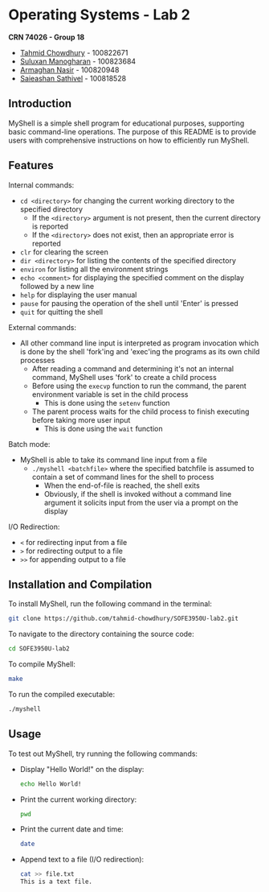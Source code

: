 # Operating Systems - Lab 2
**CRN 74026 - Group 18**
- [Tahmid Chowdhury](https://github.com/tahmid-chowdhury) - 100822671
- [Suluxan Manogharan](https://github.com/Suluseahawks) - 100823684
- [Armaghan Nasir](https://github.com/Armaghan180) - 100820948
- [Saieashan Sathivel](https://github.com/Saieashan1) - 100818528

## Introduction
MyShell is a simple shell program for educational purposes, supporting basic command-line operations. The purpose of this README is to provide users with comprehensive instructions on how to efficiently run MyShell.

## Features
Internal commands:
- `cd <directory>` for changing the current working directory to the specified directory
  - If the `<directory>` argument is not present, then the current directory is reported
  - If the `<directory>` does not exist, then an appropriate error is reported
- `clr` for clearing the screen
- `dir <directory>` for listing the contents of the specified directory
- `environ` for listing all the environment strings
- `echo <comment>` for displaying the specified comment on the display followed by a new line
- `help` for displaying the user manual
- `pause` for pausing the operation of the shell until 'Enter' is pressed
- `quit` for quitting the shell

External commands:
- All other command line input is interpreted as program invocation which is done by the shell 'fork'ing and 'exec'ing the programs as its own child processes
  - After reading a command and determining it's not an internal command, MyShell uses 'fork' to create a child process
  - Before using the `execvp` function to run the command, the parent environment variable is set in the child process
    - This is done using the `setenv` function
  - The parent process waits for the child process to finish executing before taking more user input
    - This is done using the `wait` function

Batch mode:
- MyShell is able to take its command line input from a file
  - `./myshell <batchfile>` where the specified batchfile is assumed to contain a set of command lines for the shell to process
    - When the end-of-file is reached, the shell exits
    - Obviously, if the shell is invoked without a command line argument it solicits input from the user via a prompt on the display
   
I/O Redirection:
- `<` for redirecting input from a file
- `>` for redirecting output to a file
- `>>` for appending output to a file

## Installation and Compilation
To install MyShell, run the following command in the terminal:
```bash
git clone https://github.com/tahmid-chowdhury/SOFE3950U-lab2.git
```

To navigate to the directory containing the source code:
```bash
cd SOFE3950U-lab2
```

To compile MyShell:
```bash
make
```

To run the compiled executable:
```bash
./myshell
```

## Usage
To test out MyShell, try running the following commands:

- Display "Hello World!" on the display:
  ```bash
  echo Hello World!
  ```
- Print the current working directory:
  ```bash
  pwd
  ```
- Print the current date and time:
  ```bash
  date
  ```
- Append text to a file (I/O redirection):
  ```bash
  cat >> file.txt
  This is a text file.
  ```
